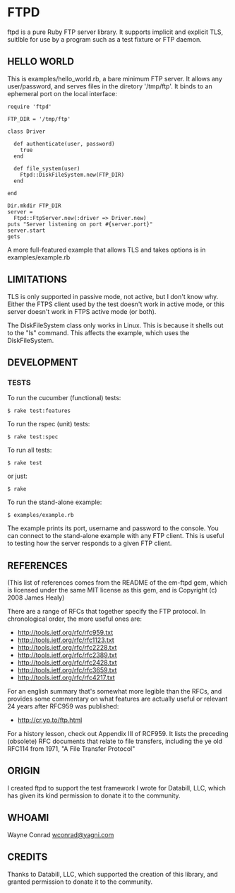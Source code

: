 # FTPD

ftpd is a pure Ruby FTP server library.  It supports implicit and
explicit TLS, suitlble for use by a program such as a test fixture or
FTP daemon.

## HELLO WORLD

This is examples/hello_world.rb, a bare minimum FTP server.  It allows
any user/password, and serves files in the diretory '/tmp/ftp'.  It
binds to an ephemeral port on the local interface:

    require 'ftpd'
    
    FTP_DIR = '/tmp/ftp'
    
    class Driver
    
      def authenticate(user, password)
        true
      end
    
      def file_system(user)
        Ftpd::DiskFileSystem.new(FTP_DIR)
      end
    
    end
    
    Dir.mkdir FTP_DIR
    server = 
      Ftpd::FtpServer.new(:driver => Driver.new)
    puts "Server listening on port #{server.port}"
    server.start
    gets

A more full-featured example that allows TLS and takes options is in
examples/example.rb

## LIMITATIONS

TLS is only supported in passive mode, not active, but I don't know
why.  Either the FTPS client used by the test doesn't work in active
mode, or this server doesn't work in FTPS active mode (or both).

The DiskFileSystem class only works in Linux.  This is because it
shells out to the "ls" command.  This affects the example, which uses
the DiskFileSystem.

## DEVELOPMENT

### TESTS

To run the cucumber (functional) tests:

    $ rake test:features

To run the rspec (unit) tests:

    $ rake test:spec

To run all tests:

    $ rake test

or just:

    $ rake

To run the stand-alone example:

    $ examples/example.rb

The example prints its port, username and password to the console.
You can connect to the stand-alone example with any FTP client.  This
is useful to testing how the server responds to a given FTP client.

## REFERENCES

(This list of references comes from the README of the em-ftpd gem,
which is licensed under the same MIT license as this gem, and is
Copyright (c) 2008 James Healy)

There are a range of RFCs that together specify the FTP protocol. In
chronological order, the more useful ones are:

* <http://tools.ietf.org/rfc/rfc959.txt>
* <http://tools.ietf.org/rfc/rfc1123.txt>
* <http://tools.ietf.org/rfc/rfc2228.txt>
* <http://tools.ietf.org/rfc/rfc2389.txt>
* <http://tools.ietf.org/rfc/rfc2428.txt>
* <http://tools.ietf.org/rfc/rfc3659.txt>
* <http://tools.ietf.org/rfc/rfc4217.txt>

For an english summary that's somewhat more legible than the RFCs, and
provides some commentary on what features are actually useful or
relevant 24 years after RFC959 was published:

* <http://cr.yp.to/ftp.html>

For a history lesson, check out Appendix III of RCF959. It lists the
preceding (obsolete) RFC documents that relate to file transfers,
including the ye old RFC114 from 1971, "A File Transfer Protocol"

## ORIGIN

I created ftpd to support the test framework I wrote for Databill,
LLC, which has given its kind permission to donate it to the
community.

## WHOAMI

Wayne Conrad <wconrad@yagni.com>

## CREDITS

Thanks to Databill, LLC, which supported the creation of this library,
and granted permission to donate it to the community.
